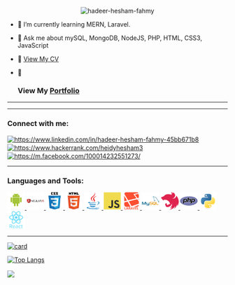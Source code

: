 <p align="center"> <img src="https://komarev.com/ghpvc/?username=hadeer-hesham-fahmy&label=Profile%20views&color=0e75b6&style=flat" alt="hadeer-hesham-fahmy" /> </p>

- 🌱 I’m currently learning MERN, Laravel.

- 💬 Ask me about mySQL, MongoDB, NodeJS, PHP, HTML, CSS3, JavaScript

- 📄 <a href= "https://drive.google.com/file/d/1rNqDXL4LpAmtk9Mt1HiVHUOkSAQFY70K/view?usp=sharing"  > View My CV </a>

- 🎥 <h3>View My <a href= "https://drive.google.com/file/d/1MH36kO-K_4OU7wTL2csSBGxfKG2EOb9H/view?usp=sharing"  >Portfolio </a></h3>
<hr>


<!-- Add the video below -->


<hr>

<h3 align="left">Connect with me:</h3>
<p align="left">
<a href="https://linkedin.com/in/https://www.linkedin.com/in/hadeer-hesham-fahmy-45bb671b8" target="blank"><img align="center" src="https://raw.githubusercontent.com/rahuldkjain/github-profile-readme-generator/master/src/images/icons/Social/linked-in-alt.svg" alt="https://www.linkedin.com/in/hadeer-hesham-fahmy-45bb671b8" height="30" width="40" /></a><a href="https://www.hackerrank.com/heidyhesham3" target="blank"><img align="center" src="https://raw.githubusercontent.com/rahuldkjain/github-profile-readme-generator/master/src/images/icons/Social/hackerrank.svg" alt="https://www.hackerrank.com/heidyhesham3" height="30" width="40" /></a><a href="https://m.facebook.com/100014232551273/" target="blank"><img align="center" src="https://raw.githubusercontent.com/rahuldkjain/github-profile-readme-generator/master/src/images/icons/Social/facebook.svg" alt="https://m.facebook.com/100014232551273/" height="30" width="40" /></a>
<a
</p>

<hr>

<h3 align="left">Languages and Tools:</h3>

<p align="left"> <a href="https://developer.android.com" target="_blank" rel="noreferrer"> <img src="https://raw.githubusercontent.com/devicons/devicon/master/icons/android/android-original-wordmark.svg" alt="android" width="40" height="40"/> </a> <a href="https://angular.io" target="_blank" rel="noreferrer"> <img src="https://raw.githubusercontent.com/devicons/devicon/master/icons/angularjs/angularjs-original-wordmark.svg" alt="angularjs" width="40" height="40"/> </a> <a href="https://www.w3schools.com/css/" target="_blank" rel="noreferrer"> <img src="https://raw.githubusercontent.com/devicons/devicon/master/icons/css3/css3-original-wordmark.svg" alt="css3" width="40" height="40"/> </a> <a href="https://www.w3.org/html/" target="_blank" rel="noreferrer"> <img src="https://raw.githubusercontent.com/devicons/devicon/master/icons/html5/html5-original-wordmark.svg" alt="html5" width="40" height="40"/> </a> <a href="https://www.java.com" target="_blank" rel="noreferrer"> <img src="https://raw.githubusercontent.com/devicons/devicon/master/icons/java/java-original.svg" alt="java" width="40" height="40"/> </a> <a href="https://developer.mozilla.org/en-US/docs/Web/JavaScript" target="_blank" rel="noreferrer"> <img src="https://raw.githubusercontent.com/devicons/devicon/master/icons/javascript/javascript-original.svg" alt="javascript" width="40" height="40"/> </a> <a href="https://laravel.com/" target="_blank" rel="noreferrer"> 
<img src="https://raw.githubusercontent.com/devicons/devicon/master/icons/laravel/laravel-plain-wordmark.svg" alt="laravel" width="40" height="40"/> </a> 
<a href="https://www.mysql.com/" target="_blank" rel="noreferrer"> <img src="https://raw.githubusercontent.com/devicons/devicon/master/icons/mysql/mysql-original-wordmark.svg" alt="mysql" width="40" height="40"/> </a> <a href="https://nestjs.com/" target="_blank" rel="noreferrer"> <img src="https://raw.githubusercontent.com/devicons/devicon/master/icons/nestjs/nestjs-plain.svg" alt="nestjs" width="40" height="40"/> </a> <a href="https://www.php.net" target="_blank" rel="noreferrer"> <img src="https://raw.githubusercontent.com/devicons/devicon/master/icons/php/php-original.svg" alt="php" width="40" height="40"/> </a> <a href="https://www.python.org" target="_blank" rel="noreferrer"> <img src="https://raw.githubusercontent.com/devicons/devicon/master/icons/python/python-original.svg" alt="python" width="40" height="40"/> </a> <a href="https://reactjs.org/" target="_blank" rel="noreferrer"> <img src="https://raw.githubusercontent.com/devicons/devicon/master/icons/react/react-original-wordmark.svg" alt="react" width="40" height="40"/> </a> <a href="https://redux.js.org" target="_blank" rel="noreferrer"> </p>

<hr>


[![card](https://github-readme-stats.vercel.app/api?username=hadeer-hesham-fahmy&theme=github_dark)](https://github.com/iuricode/)


[![Top Langs](https://github-readme-stats.vercel.app/api/top-langs/?username=hadeer-hesham-fahmy&theme=github_dark)](https://github.com/anuraghazra/github-readme-stats)

<a href="https://github.com/anuraghazra/github-readme-stats">
  <img align="center" src="https://github-readme-stats.vercel.app/api/pin/?username=hadeer-hesham-fahmy&repo=github-readme-stats&theme=github_dark" />
</a>

